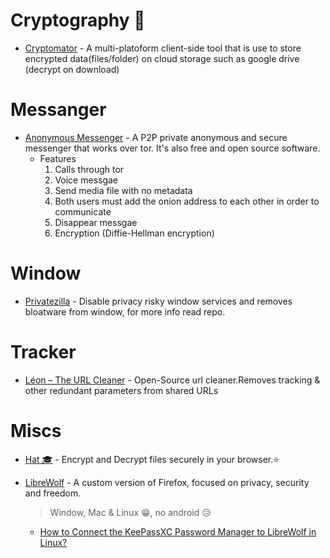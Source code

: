 # Cryptography 🔐

-   [Cryptomator](https://github.com/cryptomator/cryptomator) - A multi-platoform client-side tool that is use to store encrypted data(files/folder) on cloud storage such as google drive (decrypt on download)

# Messanger

-   [Anonymous Messenger](https://anonymousmessenger.ly/) - A P2P private anonymous and secure messenger that works over tor. It's also free and open source software.
    -   Features
        1. Calls through tor
        1. Voice messgae
        1. Send media file with no metadata
        1. Both users must add the onion address to each other in order to communicate
        1. Disappear messgae
        1. Encryption (Diffie-Hellman encryption)

# Window

-   [Privatezilla](https://github.com/builtbybel/privatezilla) - Disable privacy risky window services and removes bloatware from window, for more info read repo.

# Tracker

-   [Léon – The URL Cleaner](https://github.com/svenjacobs/leon) - Open-Source url cleaner.Removes tracking & other redundant parameters from shared URLs

# Miscs

-   [Hat 🎓](https://hat.sh/) - Encrypt and Decrypt files securely in your browser.⭐
-   [LibreWolf](https://librewolf.net/) - A custom version of Firefox, focused on privacy, security and freedom.

    > Window, Mac & Linux 😁, no android 😥

    -   [How to Connect the KeePassXC Password Manager to LibreWolf in Linux?](../Guides/Linux-Related-Guides.md#how-to-connect-the-keepassxc-password-manager-to-librewolf-in-linux)
